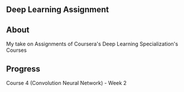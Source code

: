## Deep Learning Assignment

## About

My take on Assignments of Coursera's Deep Learning Specialization's Courses

## Progress

Course 4 (Convolution Neural Network) - Week 2
